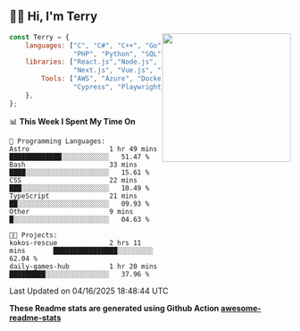 <h2>👋🏻 Hi, I'm Terry</h2>

<img align='right' src="https://media.giphy.com/media/fkZukR450RQ1qnGaq9/giphy.gif" width="230">

```javascript
const Terry = {
    languages: ["C", "C#", "C++", "Go", "Java", "Javascript",
                "PHP", "Python", "SQL", "Typescript"],
    libraries: ["React.js","Node.js", ".Net", "Express.js",
                "Next.js", "Vue.js", "Astro.js", "CUDA"],
        Tools: ["AWS", "Azure", "Docker🐳", "Git", "Figma",
                "Cypress", "Playwright", "Postman", "Jira"],
    },
};
```
<!--START_SECTION:waka-->
📊 **This Week I Spent My Time On** 

```text
💬 Programming Languages: 
Astro                    1 hr 49 mins        █████████████░░░░░░░░░░░░   51.47 % 
Bash                     33 mins             ████░░░░░░░░░░░░░░░░░░░░░   15.61 % 
CSS                      22 mins             ███░░░░░░░░░░░░░░░░░░░░░░   10.49 % 
TypeScript               21 mins             ██░░░░░░░░░░░░░░░░░░░░░░░   09.93 % 
Other                    9 mins              █░░░░░░░░░░░░░░░░░░░░░░░░   04.63 % 

🐱‍💻 Projects: 
kokos-rescue             2 hrs 11 mins       ████████████████░░░░░░░░░   62.04 % 
daily-games-hub          1 hr 20 mins        █████████░░░░░░░░░░░░░░░░   37.96 % 
```


 Last Updated on 04/16/2025 18:48:44 UTC
<!--END_SECTION:waka-->

**These Readme stats are generated using Github Action [awesome-readme-stats](https://github.com/anmol098/waka-readme-stats)**
